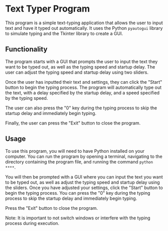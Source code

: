 # Text Typer Program
This program is a simple text-typing application that allows the user to input text and have it typed out automatically. It uses the Python `pyautogui` library to simulate typing and the Tkinter library to create a GUI. 

## Functionality
The program starts with a GUI that prompts the user to input the text they want to be typed out, as well as the typing speed and startup delay. The user can adjust the typing speed and startup delay using two sliders. 

Once the user has inputted their text and settings, they can click the "Start" button to begin the typing process. The program will automatically type out the text, with a delay specified by the startup delay, and a speed specified by the typing speed. 

The user can also press the "0" key during the typing process to skip the startup delay and immediately begin typing. 

Finally, the user can press the "Exit" button to close the program. 

## Usage
To use this program, you will need to have Python installed on your computer. You can run the program by opening a terminal, navigating to the directory containing the program file, and running the command `python ****`. 

You will then be prompted with a GUI where you can input the text you want to be typed out, as well as adjust the typing speed and startup delay using the sliders. Once you have adjusted your settings, click the "Start" button to begin the typing process. You can press the "0" key during the typing process to skip the startup delay and immediately begin typing. 

Press the "Exit" button to close the program. 

Note: It is important to not switch windows or interfere with the typing process during execution.
